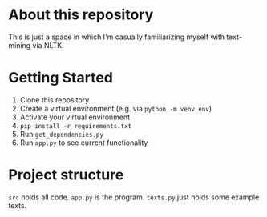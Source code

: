 # About this repository

This is just a space in which I'm casually familiarizing myself with text-mining via NLTK.

# Getting Started

1. Clone this repository
2. Create a virtual environment (e.g. via `python -m venv env`)
3. Activate your virtual environment
4. `pip install -r requirements.txt`
5. Run `get_dependencies.py`
6. Run `app.py` to see current functionality

# Project structure

`src` holds all code.
`app.py` is the program.
`texts.py` just holds some example texts.